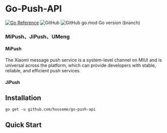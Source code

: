 # Go-Push-API

[![Go Reference](https://pkg.go.dev/badge/github.com/houseme/go-push-api.svg)](https://pkg.go.dev/github.com/houseme/go-push-api)
![GitHub](https://img.shields.io/github/license/houseme/go-push-api)
![GitHub go.mod Go version (branch)](https://img.shields.io/github/go-mod/go-version/houseme/go-push-api/main)

### MiPush、JiPush、UMeng

#### MiPush
The Xiaomi message push service is a system-level channel on MIUI and is universal across the platform, which can provide developers with stable, reliable, and efficient push services.

#### JiPush

## Installation

`go get -u github.com/houseme/go-push-api`


## Quick Start


